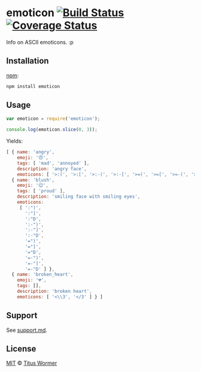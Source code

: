 # emoticon [![Build Status][travis-badge]][travis] [![Coverage Status][codecov-badge]][codecov]

Info on ASCII emoticons.  :p

## Installation

[npm][]:

```bash
npm install emoticon
```

## Usage

```javascript
var emoticon = require('emoticon');

console.log(emoticon.slice(0, 3));
```

Yields:

```js
[ { name: 'angry',
    emoji: '😠',
    tags: [ 'mad', 'annoyed' ],
    description: 'angry face',
    emoticons: [ '>:(', '>:[', '>:-(', '>:-[', '>=(', '>=[', '>=-(', '>=-[' ] },
  { name: 'blush',
    emoji: '😊',
    tags: [ 'proud' ],
    description: 'smiling face with smiling eyes',
    emoticons:
     [ ':")',
       ':"]',
       ':"D',
       ':-")',
       ':-"]',
       ':-"D',
       '=")',
       '="]',
       '="D',
       '=-")',
       '=-"]',
       '=-"D' ] },
  { name: 'broken_heart',
    emoji: '💔',
    tags: [],
    description: 'broken heart',
    emoticons: [ '<\\3', '</3' ] } ]
```

## Support

See [support.md][support].

## License

[MIT][license] © [Titus Wormer][author]

<!-- Definitions -->

[travis-badge]: https://img.shields.io/travis/wooorm/emoticon.svg

[travis]: https://travis-ci.org/wooorm/emoticon

[npm]: https://docs.npmjs.com/cli/install

[license]: LICENSE

[author]: http://wooorm.com

[support]: support.md

[codecov-badge]: https://img.shields.io/codecov/c/github/wooorm/emoticon.svg

[codecov]: https://codecov.io/github/wooorm/emoticon
